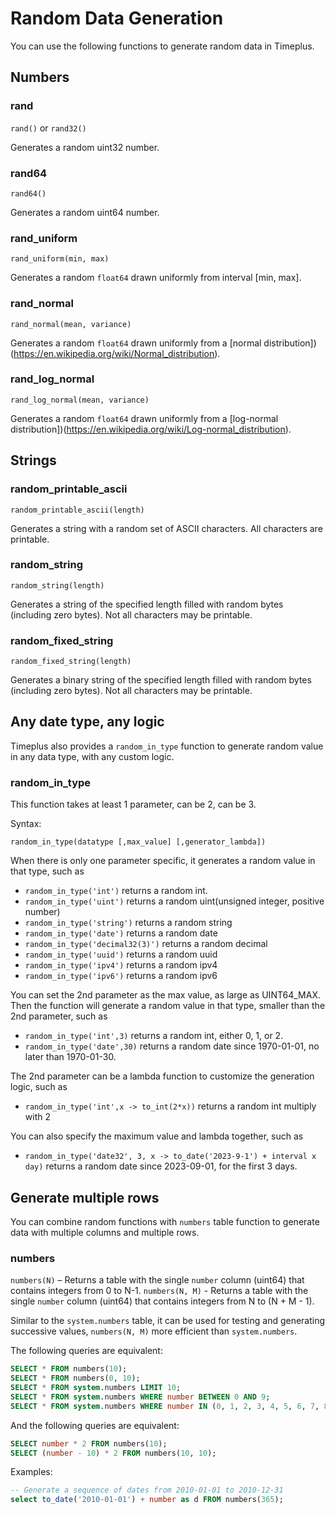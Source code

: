 # Random Data Generation

You can use the following functions to generate random data in Timeplus.

## Numbers

### rand

`rand()` or `rand32()`

Generates a random uint32 number.

### rand64

`rand64()`

Generates a random uint64 number.

### rand_uniform

`rand_uniform(min, max)`

Generates a random `float64` drawn uniformly from interval [min, max].

### rand_normal

`rand_normal(mean, variance)`

Generates a random `float64` drawn uniformly from a [normal distribution])(https://en.wikipedia.org/wiki/Normal_distribution).

### rand_log_normal

`rand_log_normal(mean, variance)`

Generates a random `float64` drawn uniformly from a [log-normal distribution])(https://en.wikipedia.org/wiki/Log-normal_distribution).

## Strings

### random_printable_ascii

`random_printable_ascii(length)`

Generates a string with a random set of ASCII characters. All characters are printable.

### random_string

`random_string(length)`

Generates a string of the specified length filled with random bytes (including zero bytes). Not all characters may be printable.

### random_fixed_string

`random_fixed_string(length)`

Generates a binary string of the specified length filled with random bytes (including zero bytes). Not all characters may be printable.

## Any date type, any logic

Timeplus also provides a `random_in_type` function to generate random value in any data type, with any custom logic.

### random_in_type

This function takes at least 1 parameter, can be 2, can be 3.

Syntax:

`random_in_type(datatype [,max_value] [,generator_lambda])`

When there is only one parameter specific, it generates a random value in that type, such as

* `random_in_type('int')` returns a random int.
* `random_in_type('uint')` returns a random uint(unsigned integer, positive number)
* `random_in_type('string')` returns a random string
* `random_in_type('date')` returns a random date
* `random_in_type('decimal32(3)')` returns a random decimal
* `random_in_type('uuid')` returns a random uuid
* `random_in_type('ipv4')` returns a random ipv4
* `random_in_type('ipv6')` returns a random ipv6

You can set the 2nd parameter as the max value, as large as UINT64_MAX. Then the function will generate a random value in that type, smaller than the 2nd parameter, such as

* `random_in_type('int',3)` returns a random int, either 0, 1, or 2.
* `random_in_type('date',30)` returns a random date since 1970-01-01, no later than 1970-01-30.

The 2nd parameter can be a lambda function to customize the generation logic, such as

* `random_in_type('int',x -> to_int(2*x))` returns a random int multiply with 2

You can also specify the maximum value and lambda together, such as

* `random_in_type('date32', 3, x -> to_date('2023-9-1') + interval x day)` returns a random date since 2023-09-01, for the first 3 days.

## Generate multiple rows
You can combine random functions with `numbers` table function to generate data with multiple columns and multiple rows.

### numbers

`numbers(N)` – Returns a table with the single `number` column (uint64) that contains integers from 0 to N-1.
`numbers(N, M)` - Returns a table with the single `number` column (uint64) that contains integers from N to (N + M - 1).

Similar to the `system.numbers` table, it can be used for testing and generating successive values, `numbers(N, M)` more efficient than `system.numbers`.

The following queries are equivalent:

``` sql
SELECT * FROM numbers(10);
SELECT * FROM numbers(0, 10);
SELECT * FROM system.numbers LIMIT 10;
SELECT * FROM system.numbers WHERE number BETWEEN 0 AND 9;
SELECT * FROM system.numbers WHERE number IN (0, 1, 2, 3, 4, 5, 6, 7, 8, 9);
```

And the following queries are equivalent:

``` sql
SELECT number * 2 FROM numbers(10);
SELECT (number - 10) * 2 FROM numbers(10, 10);
```

Examples:

``` sql
-- Generate a sequence of dates from 2010-01-01 to 2010-12-31
select to_date('2010-01-01') + number as d FROM numbers(365);
```
